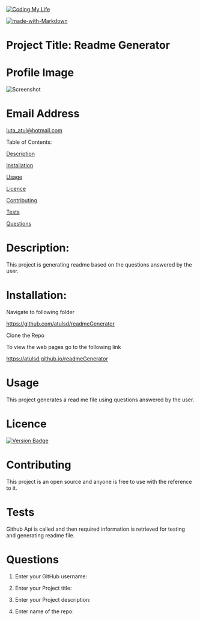 
  [![Coding My Life](https://img.shields.io/badge/AtulMahajan-FullStackDeveloper-blue)](https://img.shields.io/)

  [![made-with-Markdown](https://img.shields.io/badge/Made%20with-Markdown-1f425f.svg)](http://commonmark.org)

  # Project Title: Readme Generator

  # Profile Image

  ![Screenshot](https://avatars3.githubusercontent.com/u/59597168?v=4)

  # Email Address

  luta_atul@hotmail.com

  Table of Contents:

  [Description](#Description:)

  [Installation](#Installation:)

  [Usage](#Usage:)

  [Licence](#Licence:)

  [Contributing](#Contributing:)

  [Tests](#Tests:)

  [Questions](#Questions:)

  # Description:

  This project is generating readme based on the questions answered by the user.

  # Installation:

  Navigate to following folder

  https://github.com/atulsd/readmeGenerator

  Clone the Repo

  To view the web pages go to the following link

  https://atulsd.github.io/readmeGenerator

  # Usage

  This project generates a read me file using questions answered by the user.

  # Licence

  [![Version Badge](https://img.shields.io/badge/Version-1.0.1-green)](https://shields.io/#your-badge)

  # Contributing

  This project is an open source and anyone is free to use with the reference to it.

  # Tests

  Github Api is called and then required information is retrieved for testing and generating readme file.
 
  # Questions

  1. Enter your GitHub username:

  2. Enter your Project title:

  3. Enter your Project description:

  4. Enter name of the repo:

